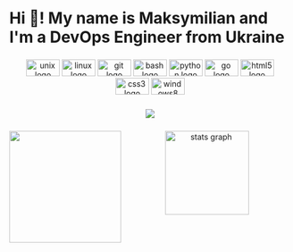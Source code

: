 <h1 align="left">Hi 👋! My name is Maksymilian and I'm a DevOps Engineer from Ukraine</h1>

###

<div align="center">
  <img src="https://cdn.jsdelivr.net/gh/devicons/devicon/icons/unix/unix-original.svg" height="30" width="60" alt="unix logo"  />
  <img src="https://cdn.jsdelivr.net/gh/devicons/devicon/icons/linux/linux-original.svg" height="30" width="60" alt="linux logo"  />
  <img src="https://cdn.jsdelivr.net/gh/devicons/devicon/icons/git/git-original.svg" height="30" width="60" alt="git logo"  />
  <img src="https://cdn.jsdelivr.net/gh/devicons/devicon/icons/bash/bash-original.svg" height="30" width="60" alt="bash logo"  />
  <img src="https://cdn.jsdelivr.net/gh/devicons/devicon/icons/python/python-original.svg" height="30" width="60" alt="python logo"  />
  <img src="https://cdn.jsdelivr.net/gh/devicons/devicon/icons/go/go-original.svg" height="30" width="60" alt="go logo"  />
  <img src="https://cdn.jsdelivr.net/gh/devicons/devicon/icons/html5/html5-original.svg" height="30" width="60" alt="html5 logo"  />
  <img src="https://cdn.jsdelivr.net/gh/devicons/devicon/icons/css3/css3-original.svg" height="30" width="60" alt="css3 logo"  />
  <img src="https://cdn.jsdelivr.net/gh/devicons/devicon/icons/windows8/windows8-original.svg" height="30" width="60" alt="windows8 logo"  />
</div>

###

<div align="center">
  <img src="https://profile-counter.glitch.me/Maksymilian/count.svg?"  />
</div>

###

<img align="left" height="200" src="https://media.tenor.com/qPfptozn4j8AAAAd/yofukashi-no-uta-call-of-the-night.gif"  />

###

<div align="center">
  <img src="https://github-readme-stats.vercel.app/api?username=Maksymilian&hide_title=false&hide_rank=false&show_icons=true&include_all_commits=true&count_private=true&disable_animations=false&theme=tokyonight&locale=en&hide_border=false" height="150" alt="stats graph"  />
</div>

###
